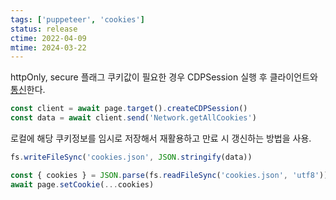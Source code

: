 ```yaml
---
tags: ['puppeteer', 'cookies']
status: release
ctime: 2022-04-09
mtime: 2024-03-22
---
```


httpOnly, secure 플래그 쿠키값이 필요한 경우 CDPSession 실행 후 클라이언트와 [통신](https://chromedevtools.github.io/devtools-protocol/tot/Network/#method-getAllCookies)한다.
```js
const client = await page.target().createCDPSession()
const data = await client.send('Network.getAllCookies')
```

로컬에 해당 쿠키정보를 임시로 저장해서 재활용하고 만료 시 갱신하는 방법을 사용.
```js
fs.writeFileSync('cookies.json', JSON.stringify(data))

const { cookies } = JSON.parse(fs.readFileSync('cookies.json', 'utf8'))
await page.setCookie(...cookies)
```
